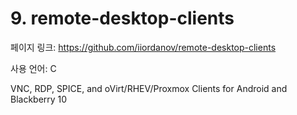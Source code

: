 # 9. remote-desktop-clients

페이지 링크: https://github.com/iiordanov/remote-desktop-clients

사용 언어: C

VNC, RDP, SPICE, and oVirt/RHEV/Proxmox Clients for Android and Blackberry 10
